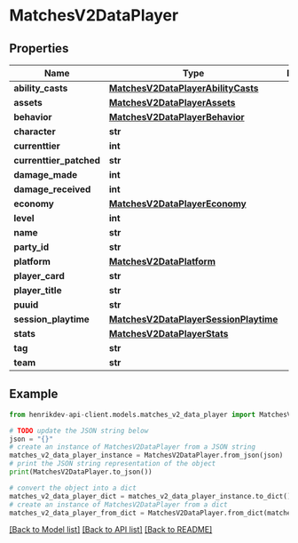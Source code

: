# MatchesV2DataPlayer


## Properties

Name | Type | Description | Notes
------------ | ------------- | ------------- | -------------
**ability_casts** | [**MatchesV2DataPlayerAbilityCasts**](MatchesV2DataPlayerAbilityCasts.md) |  | 
**assets** | [**MatchesV2DataPlayerAssets**](MatchesV2DataPlayerAssets.md) |  | 
**behavior** | [**MatchesV2DataPlayerBehavior**](MatchesV2DataPlayerBehavior.md) |  | 
**character** | **str** |  | [optional] 
**currenttier** | **int** |  | 
**currenttier_patched** | **str** |  | 
**damage_made** | **int** |  | 
**damage_received** | **int** |  | 
**economy** | [**MatchesV2DataPlayerEconomy**](MatchesV2DataPlayerEconomy.md) |  | 
**level** | **int** |  | 
**name** | **str** |  | 
**party_id** | **str** |  | 
**platform** | [**MatchesV2DataPlatform**](MatchesV2DataPlatform.md) |  | 
**player_card** | **str** |  | 
**player_title** | **str** |  | 
**puuid** | **str** |  | 
**session_playtime** | [**MatchesV2DataPlayerSessionPlaytime**](MatchesV2DataPlayerSessionPlaytime.md) |  | 
**stats** | [**MatchesV2DataPlayerStats**](MatchesV2DataPlayerStats.md) |  | 
**tag** | **str** |  | 
**team** | **str** |  | 

## Example

```python
from henrikdev-api-client.models.matches_v2_data_player import MatchesV2DataPlayer

# TODO update the JSON string below
json = "{}"
# create an instance of MatchesV2DataPlayer from a JSON string
matches_v2_data_player_instance = MatchesV2DataPlayer.from_json(json)
# print the JSON string representation of the object
print(MatchesV2DataPlayer.to_json())

# convert the object into a dict
matches_v2_data_player_dict = matches_v2_data_player_instance.to_dict()
# create an instance of MatchesV2DataPlayer from a dict
matches_v2_data_player_from_dict = MatchesV2DataPlayer.from_dict(matches_v2_data_player_dict)
```
[[Back to Model list]](../README.md#documentation-for-models) [[Back to API list]](../README.md#documentation-for-api-endpoints) [[Back to README]](../README.md)


